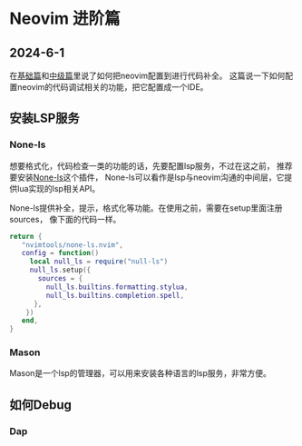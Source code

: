 # Neovim 进阶篇

## 2024-6-1


在[基础篇](https://waizui.github.io/posts/nvim_basic/nvim_basic.html)和[中级篇](https://waizui.github.io/posts/nvim_intermediate/nvim_intermediate.html)里说了如何把neovim配置到进行代码补全。
这篇说一下如何配置neovim的代码调试相关的功能，把它配置成一个IDE。


## 安装LSP服务

### None-ls
想要格式化，代码检查一类的功能的话，先要配置lsp服务，不过在这之前，
推荐要安装[None-ls](https://github.com/nvimtools/none-ls.nvim?tab=readme-ov-file#null-lsnvim)这个插件，
None-ls可以看作是lsp与neovim沟通的中间层，它提供lua实现的lsp相关API。

None-ls提供补全，提示，格式化等功能。在使用之前，需要在setup里面注册sources，
像下面的代码一样。

```lua
return {
   "nvimtools/none-ls.nvim",
   config = function()
     local null_ls = require("null-ls")
     null_ls.setup({
       sources = {
         null_ls.builtins.formatting.stylua,
         null_ls.builtins.completion.spell,
      },
    })
   end,
}
```

### Mason

Mason是一个lsp的管理器，可以用来安装各种语言的lsp服务，非常方便。

## 如何Debug


### Dap

